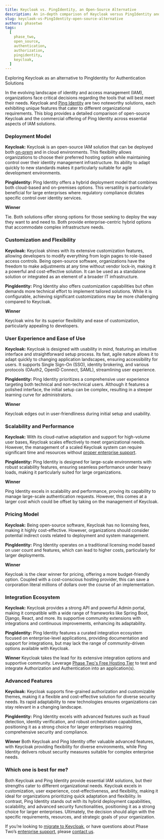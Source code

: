 ```yaml
---
title: Keycloak vs. PingIdentity, an Open-Source Alternative
description: An in-depth comparison of Keycloak versus PingIdentity and why Keycloak is a strong alternative to a paid Authentication and Authorization service.
slug: keyclaok-vs-PingIdentity-open-source-alternative
authors: phasetwo
tags:
  [
    phase_two,
    open_source,
    authentication,
    authorization,
    pingidentity,
    keycloak,
  ]
---
```


Exploring Keycloak as an alternative to PingIdentity for Authentication Solutions

In the evolving landscape of identity and access management (IAM), organizations face critical decisions regarding the tools that will best meet their needs. Keycloak and [Ping Identity](https://www.pingidentity.com/) are two noteworthy solutions, each exhibiting unique features that cater to different organizational requirements. This blog provides a detailed comparison of open-source Keycloak and the commercial offering of Ping Identity across essential aspects of IAM solutions.

<!--truncate-->

### Deployment Model

**Keycloak:**
Keycloak is an open-source IAM solution that can be deployed both [on-prem](https://phasetwo.io/product/onprem/) and in cloud environments. This flexibility allows organizations to choose their preferred hosting option while maintaining control over their identity management infrastructure. Its ability to adapt quickly to new standards makes it particularly suitable for agile development environments.

**PingIdentity:**
Ping Identity offers a hybrid deployment model that combines both cloud-based and on-premises options. This versatility is particularly beneficial for large enterprises where regulatory compliance dictates specific control over identity services.

**Winner**

Tie. Both solutions offer strong options for those seeking to deploy the way they want to and need to. Both provide enterprise-centric hybrid options that accommodate complex infrastructure needs.

### Customization and Flexibility

**Keycloak:**
Keycloak shines with its extensive customization features, allowing developers to modify everything from login pages to role-based access controls. Being open-source software, organizations have the freedom to make adjustments at any time without vendor lock-in, making it a powerful and cost-effective solution. It can be used as a standalone solution or integrated as an element of a broader IT infrastructure.

**PingIdentity:**
Ping Identity also offers customization capabilities but often demands more technical effort to implement tailored solutions. While it is configurable, achieving significant customizations may be more challenging compared to Keycloak.

**Winner**

Keycloak wins for its superior flexibility and ease of customization, particularly appealing to developers.

### User Experience and Ease of Use

**Keycloak:**
Keycloak is designed with usability in mind, featuring an intuitive interface and straightforward setup process. Its fast, agile nature allows it to adapt quickly to changing application landscapes, ensuring accessibility for users. It supports Single Sign-On (SSO), identity brokering, and various protocols (OAuth2, OpenID Connect, SAML), streamlining user experience.

**PingIdentity:**
Ping Identity prioritizes a comprehensive user experience targeting both technical and non-technical users. Although it features a polished interface, the initial setup can be complex, resulting in a steeper learning curve for administrators.

**Winner**

Keycloak edges out in user-friendliness during initial setup and usability.

### Scalability and Performance

**Keycloak:**
With its cloud-native adaptation and support for high-volume user bases, Keycloak scales effectively to meet organizational needs. However, the management of a scaled Keycloak system can require significant time and resources without [proper enterprise support](https://phasetwo.io/support/).

**PingIdentity:**
Ping Identity is designed for large-scale environments with robust scalability features, ensuring seamless performance under heavy loads, making it particularly suited for large organizations.

**Winner**

Ping Identity excels in scalability and performance, proving its capability to manage large-scale authentication requests. However, this comes at a larger cost which could be offset by taking on the management of Keycloak.

### Pricing Model

**Keycloak:**
Being open-source software, Keycloak has no licensing fees, making it highly cost-effective. However, organizations should consider potential indirect costs related to deployment and system management.

**PingIdentity:**
Ping Identity operates on a traditional licensing model based on user count and features, which can lead to higher costs, particularly for larger deployments.

**Winner**

Keycloak is the clear winner for pricing, offering a more budget-friendly option. Coupled with a cost-conscious hosting provider, this can save a corporation literal millions of dollars over the course of an implementation.

### Integration Ecosystem

**Keycloak:**
Keycloak provides a strong API and powerful Admin portal, making it compatible with a wide range of frameworks like Spring Boot, Django, React, and more. Its supportive community extensions with integrations and continuous improvements, enhancing its adaptability.

**PingIdentity:**
Ping Identity features a curated integration ecosystem focused on enterprise-level applications, providing documentation and support for integrations, but may lack the range of community-driven options available with Keycloak.

**Winner**
Keycloak takes the lead for its extensive integration options and supportive community. Leverage [Phase Two's Free Hosting Tier](https://phasetwo.io/hosting/) to test and integrate Authorization and Authentication into an application(s).

### Advanced Features

**Keycloak:**
Keycloak supports fine-grained authorization and customizable themes, making it a flexible and cost-effective solution for diverse security needs. Its rapid adaptability to new technologies ensures organizations can stay relevant in a changing landscape.

**PingIdentity:**
Ping Identity excels with advanced features such as fraud detection, identity verification, and robust orchestration capabilities, positioning it as a strong choice for larger enterprises requiring comprehensive security and compliance.

**Winner**
Both Keycloak and Ping Identity offer valuable advanced features, with Keycloak providing flexibility for diverse environments, while Ping Identity delivers robust security measures suitable for complex enterprise needs.

### Which one is best for me?

Both Keycloak and Ping Identity provide essential IAM solutions, but their strengths cater to different organizational needs. Keycloak excels in customization, user experience, cost-effectiveness, and flexibility, making it ideal for organizations prioritizing quick adaptation and flexibility. In contrast, Ping Identity stands out with its hybrid deployment capabilities, scalability, and advanced security functionalities, positioning it as a strong choice for larger enterprises. Ultimately, the decision should align with the specific requirements, resources, and strategic goals of your organization.

If you’re looking to [migrate to Keycloak](https://phasetwo.io/support/migrate-to-keycloak/), or have questions about Phase Two’s [enterprise support](https://phasetwo.io/support/), please [contact us](https://app.simplymeet.me/phasetwo).

